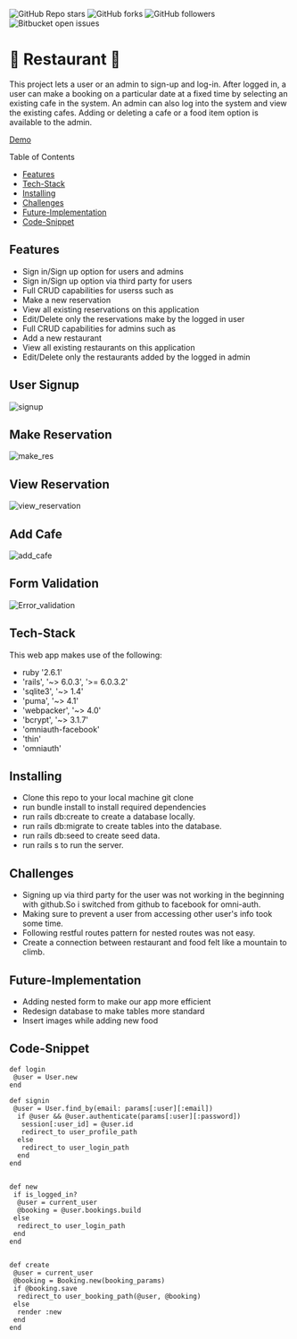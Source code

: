 ![GitHub Repo stars](https://img.shields.io/github/stars/nabilhayet/Restaurant) ![GitHub forks](https://img.shields.io/github/forks/nabilhayet/Restaurant) ![GitHub followers](https://img.shields.io/github/followers/nabilhayet) ![Bitbucket open issues](https://img.shields.io/bitbucket/issues/nabilhayet/Restaurant)                                          
                                        <h1>:jack_o_lantern: Restaurant :jack_o_lantern: </h1>
                                                      
This project lets a user or an admin to sign-up and log-in. After logged in, a user can make a booking on a particular date at a fixed time by selecting an existing cafe in the system. An admin can also log into the system and view the existing cafes. Adding or deleting a cafe or a food item option is available to the admin.

<a href="https://www.youtube.com/watch?v=UWaRqHpO8fU&t=2s">Demo</a>

Table of Contents
- [Features](#features)
- [Tech-Stack](#tech-stack)
- [Installing](#installing)
- [Challenges](#challenges)
- [Future-Implementation](#future-implementation)
- [Code-Snippet](#code-snippet)
                               
## Features
<ul>
   <li>Sign in/Sign up option for users and admins</li>
   <li>Sign in/Sign up option via third party for users</li>
  <li>Full CRUD capabilities for userss such as</li>
  <li>Make a new reservation</li>
  <li>View all existing reservations on this application</li>
  <li>Edit/Delete only the reservations make by the logged in user</li>
  <li>Full CRUD capabilities for admins such as</li>
  <li>Add a new restaurant</li>
  <li>View all existing restaurants on this application</li>
  <li>Edit/Delete only the restaurants added by the logged in admin</li>
</ul>

## User Signup 
![signup](https://user-images.githubusercontent.com/33500404/109457096-2ac89100-7a28-11eb-8b43-59f02ad884df.gif)

## Make Reservation
![make_res](https://user-images.githubusercontent.com/33500404/109456292-8265fd00-7a26-11eb-96f8-35cc644b9bd6.gif)

## View Reservation 
![view_reservation](https://user-images.githubusercontent.com/33500404/109456997-f3f27b00-7a27-11eb-8cfe-7816b5dbce14.gif)

## Add Cafe
![add_cafe](https://user-images.githubusercontent.com/33500404/109458180-4fbe0380-7a2a-11eb-84db-92658ebf615a.gif)

## Form Validation
![Error_validation](https://user-images.githubusercontent.com/33500404/109458252-6ebc9580-7a2a-11eb-927f-fbbdfdc17d31.gif)


## Tech-Stack
<p>This web app makes use of the following:</p>

* ruby '2.6.1'
* 'rails', '~> 6.0.3', '>= 6.0.3.2'
* 'sqlite3', '~> 1.4'
* 'puma', '~> 4.1'
* 'webpacker', '~> 4.0'
* 'bcrypt', '~> 3.1.7'
* 'omniauth-facebook'
* 'thin'
* 'omniauth'

## Installing
<ul>
   <li> Clone this repo to your local machine git clone <this-repo-url></li>
  <li> run bundle install to install required dependencies</li>
  <li> run rails db:create to create a database locally.</li>
  <li> run rails db:migrate to create tables into the database.</li>
  <li> run rails db:seed to create seed data.</li>
  <li> run rails s to run the server.</li>
</ul>
        
## Challenges
<ul>
  <li> Signing up via third party for the user was not working in the beginning with github.So i switched from github to facebook for omni-auth.</li>
  <li> Making sure to prevent a user from accessing other user's info took some time.</li>
  <li> Following restful routes pattern for nested routes was not easy.</li>
  <li> Create a connection between restaurant and food felt like a mountain to climb.</li>
</ul>

## Future-Implementation
<ul>
  <li> Adding nested form to make our app more efficient</li>
  <li> Redesign database to make tables more standard</li>
  <li> Insert images while adding new food</li>
</ul>

## Code-Snippet 

```
def login
 @user = User.new 
end 
```
```
def signin
 @user = User.find_by(email: params[:user][:email])
  if @user && @user.authenticate(params[:user][:password])
   session[:user_id] = @user.id
   redirect_to user_profile_path
  else 
   redirect_to user_login_path 
  end 
end 
```
```

def new 
 if is_logged_in?
  @user = current_user 
  @booking = @user.bookings.build
 else 
  redirect_to user_login_path 
 end 
end 
```
```

def create
 @user = current_user 
 @booking = Booking.new(booking_params)
 if @booking.save
  redirect_to user_booking_path(@user, @booking)
 else
  render :new
 end
end
```



